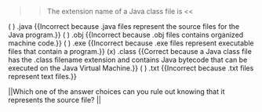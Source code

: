 >>The extension name of a Java class file is <<

( ) .java {{Incorrect because .java files represent the source files for the Java program.}}
( ) .obj {{Incorrect because .obj files contains organized machine code.}}
( ) .exe {{Incorrect because .exe files represent executable files that contain a program.}}
(x) .class {{Correct because a Java class file has the .class filename extension and contains Java bytecode that can be executed on the Java Virtual Machine.}}
( ) .txt {{Incorrect because .txt files represent text files.}}

||Which one of the answer choices can you rule out knowing that it represents the source file? ||
